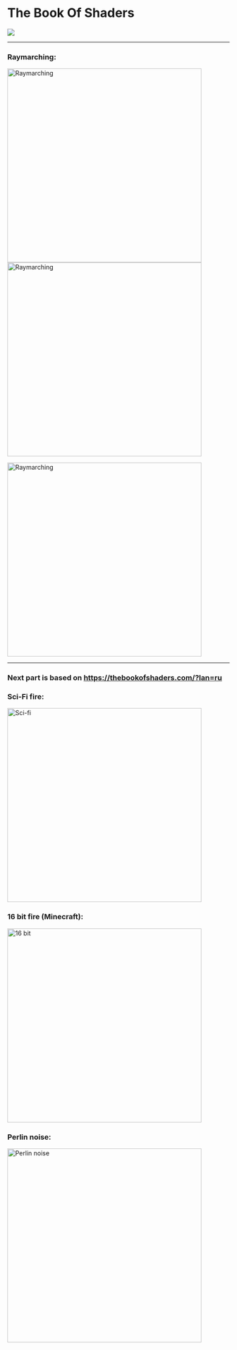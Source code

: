 # The Book Of Shaders
<img src="https://monosnap.com/image/4FGcDw6e3GleqRSlKlLnepQdtmwo7N.png">

----------

### Raymarching:<br/>
<p float="left">
<img src="https://github.com/neitron/TheBookOfShaders/blob/master/sdf_2.gif" alt="Raymarching" height="440" width="440">
<img src="https://github.com/neitron/TheBookOfShaders/blob/master/waterSphere.gif" alt="Raymarching" height="440" width="440">
</p>
<p float="left">
<img src="https://github.com/neitron/TheBookOfShaders/blob/master/sdf.gif" alt="Raymarching" height="440" width="440">
</p>

----------

### Next part is based on https://thebookofshaders.com/?lan=ru

### Sci-Fi fire:<br/>
<img src="https://github.com/neitron/TheBookOfShaders/blob/master/fire.gif" alt="Sci-fi" height="440" width="440">

### 16 bit fire (Minecraft):<br/>
<img src="https://github.com/neitron/TheBookOfShaders/blob/master/fire_16bit.gif" alt="16 bit" height="440" width="440">

### Perlin noise:<br/>
<img src="https://github.com/neitron/TheBookOfShaders/blob/master/perlinNoise.gif" alt="Perlin noise" height="440" width="440">
